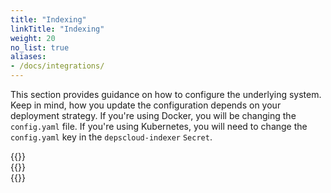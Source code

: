 ```yaml
---
title: "Indexing"
linkTitle: "Indexing"
weight: 20
no_list: true
aliases:
- /docs/integrations/
---
```


This section provides guidance on how to configure the underlying system.
Keep in mind, how you update the configuration depends on your deployment strategy.
If you're using Docker, you will be changing the `config.yaml` file.
If you're using Kubernetes, you will need to change the `config.yaml` key in the `depscloud-indexer` `Secret`.

<div class="row" style="max-width: 80%;">
  <div class="col-sm-6 col-md-4">
    {{<card-icon
      border="white"
      src="/images/github.png"
      title="GitHub"
      link="/docs/deployment/config/indexing/github/"
      text="Index user and organization repositories."
      >}}
  </div>
  <div class="col-sm-6 col-md-4">
    {{<card-icon
      border="white"
      src="/images/gitlab.png"
      title="GitLab"
      link="/docs/deployment/config/indexing/gitlab/"
      text="Index user and group repositories."
    >}}
  </div>
  <div class="col-sm-6 col-md-4">
    {{<card-icon
      border="white"
      src="/images/bitbucket.png"
      title="BitBucket"
      link="/docs/deployment/config/indexing/bitbucket/"
      text="Index user and team repositories."
    >}}
  </div>
</div>
